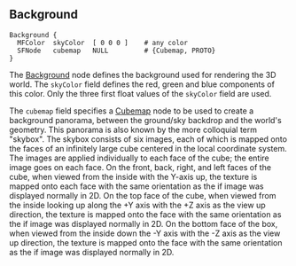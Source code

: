## Background

```
Background {
  MFColor  skyColor  [ 0 0 0 ]    # any color
  SFNode   cubemap   NULL         # {Cubemap, PROTO}
}
```

The [Background](#background) node defines the background used for rendering the 3D world.
The `skyColor` field defines the red, green and blue components of this color.
Only the three first float values of the `skyColor` field are used.

The `cubemap` field specifies a [Cubemap](cubemap.md) node to be used to create a background panorama, between the ground/sky backdrop and the world's geometry.
This panorama is also known by the more colloquial term "skybox".
The skybox consists of six images, each of which is mapped onto the faces of an infinitely large cube centered in the local coordinate system.
The images are applied individually to each face of the cube; the entire image goes on each face.
On the front, back, right, and left faces of the cube, when viewed from the inside with the Y-axis up, the texture is mapped onto each face with the same orientation as the if image was displayed normally in 2D.
On the top face of the cube, when viewed from the inside looking up along the +Y axis with the +Z axis as the view up direction, the texture is mapped onto the face with the same orientation as the if image was displayed normally in 2D.
On the bottom face of the box, when viewed from the inside down the -Y axis with the -Z axis as the view up direction, the texture is mapped onto the face with the same orientation as the if image was displayed normally in 2D.
